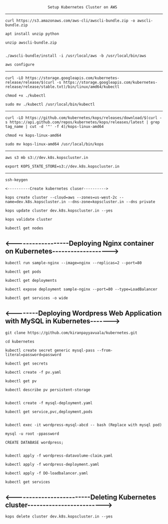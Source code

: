                        Setup Kubernetes Cluster on AWS
---------------------------------------------------------------------------------
```
curl https://s3.amazonaws.com/aws-cli/awscli-bundle.zip -o awscli-bundle.zip

apt install unzip python

unzip awscli-bundle.zip


./awscli-bundle/install -i /usr/local/aws -b /usr/local/bin/aws

aws configure
```
-------------------------------------------------------------------------------------
```
curl -LO https://storage.googleapis.com/kubernetes-release/release/$(curl -s https://storage.googleapis.com/kubernetes-release/release/stable.txt)/bin/linux/amd64/kubectl

chmod +x ./kubectl

sudo mv ./kubectl /usr/local/bin/kubectl
 ```
--------------------------------------------------------------------------------------
 ``` 
curl -LO https://github.com/kubernetes/kops/releases/download/$(curl -s https://api.github.com/repos/kubernetes/kops/releases/latest | grep tag_name | cut -d '"' -f 4)/kops-linux-amd64

chmod +x kops-linux-amd64

sudo mv kops-linux-amd64 /usr/local/bin/kops
``` 
---------------------------------------------------------------------------------------
```
aws s3 mb s3://dev.k8s.kopscluster.in
 
export KOPS_STATE_STORE=s3://dev.k8s.kopscluster.in
```
---------------------------------------------------------------------------------------- 
```
ssh-keygen

<----------Create kubernetes cluser---------->

kops create cluster --cloud=aws --zones=us-west-2c --name=dev.k8s.kopscluster.in --dns-zone=kopscluster.in --dns private

kops update cluster dev.k8s.kopscluster.in --yes

kops validate cluster

kubectl get nodes 
```
<------------------Deploying Nginx container on Kubernetes------------------->
------------------------------------------------------------------------------
```
kubectl run sample-nginx --image=nginx --replicas=2 --port=80

kubectl get pods

kubectl get deployments

kubectl expose deployment sample-nginx --port=80 --type=LoadBalancer

kubectl get services -o wide
```
<--------Deploying Wordpress Web Application with MySQL in Kubernetes------->
-----------------------------------------------------------------------------
```
git clone https://github.com/kiranpayyavuala/kubernetes.git

cd kubernetes

kubectl create secret generic mysql-pass --from-literal=password=password

kubectl get secrets

kubectl create -f pv.yaml

kubectl get pv

kubectl describe pv persistent-storage


kubectl create -f mysql-deployment.yaml

kubectl get service,pvc,deployment,pods


kubectl exec -it wordpress-mysql-abcd -- bash (Replace with mysql pod)

mysql -u root -ppassword

CREATE DATABASE wordpress;


kubectl apply -f wordpress-datavolume-claim.yaml

kubectl apply -f wordpress-deployment.yaml

kubectl apply -f DO-loadbalancer.yaml

kubectl get services
```
<-------------------------Deleting Kubernetes cluster------------------------->
------------------------------------------------------------------------------
```
kops delete cluster dev.k8s.kopscluster.in --yes
```
